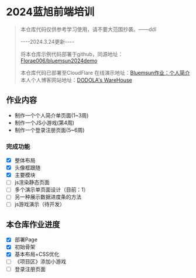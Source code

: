# 2024蓝旭前端培训
> 本仓库代码仅供参考学习使用，请不要大范围抄袭。——ddl
> 
> ----2024.3.24更新----
> 
> 将本仓库示例代码部署于github，同源地址：[Florae006/bluemsun2024demo](https://github.com/Florae006/bluemsun2024demo)
>
> 本仓库代码已部署至CloudFlare
> 在线演示地址：[Bluemsun作业：个人简介](https://bluemsun2024demo.pages.dev/)
> 本人个人博客网站地址：[DODOLA's WareHouse](https://dodolalorc.cn/)

## 作业内容
* 制作一个个人简介单页面(1~3周)
* 制作一个JS小游戏(第4周)
* 制作一个登录注册页面(5~6周)

### 完成功能
- [x] 整体布局
- [x] 头像框跟随
- [x] 主要模块
- [ ] js渲染静态页面
- [ ] 多个演示单页面设计（目前：1）
- [ ] 另一种展示数据进度条的方法
- [ ] js游戏演示（待开发）
## 本仓库作业进度
- [x] 部署Page
- [x] 初始骨架
- [x] 基本布局+CSS优化
- [ ] 《项目区》添加小游戏
- [ ] 登录注册页面
